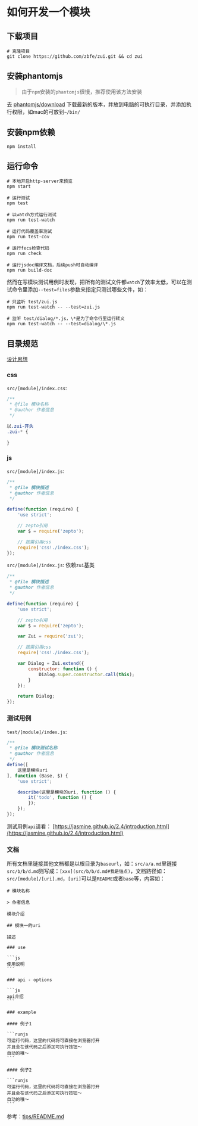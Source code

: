 # 如何开发一个模块

## 下载项目

```shell
# 克隆项目
git clone https://github.com/zbfe/zui.git && cd zui
```

## 安装phantomjs

> 由于`npm`安装的`phantomjs`很慢，推荐使用该方法安装

去 [phantomjs/download](http://phantomjs.org/download.html) 下载最新的版本，并放到电脑的可执行目录，并添加执行权限，如mac的可放到`~/bin/`

## 安装npm依赖

```shell
npm install
```

## 运行命令

```shell
# 本地开启http-server来预览
npm start

# 运行测试
npm test

# 以watch方式运行测试
npm run test-watch

# 运行代码覆盖率测试
npm run test-cov

# 运行fecs检查代码
npm run check

# 运行jsdoc编译文档，后续push时自动编译
npm run build-doc
```

然而在写模块测试用例时发现，把所有的测试文件都`watch`了效率太低，可以在测试命令里添加`--test=files`参数来指定只测试哪些文件，如：

```shell
# 只监听 test/zui.js
npm run test-watch -- --test=zui.js

# 监听 test/dialog/*.js，\*是为了命令行里运行转义
npm run test-watch -- --test=dialog/\*.js
```

## 目录规范

[设计思想](docs/design-idea.md#目录)

### css

`src/[module]/index.css`:

```css
/**
 * @file 模块名称
 * @author 作者信息
 */

以.zui-开头
.zui-* {
    
}
```

### js

`src/[module]/index.js`:

```js
/**
 * @file 模块描述
 * @author 作者信息
 */

define(function (require) {
    'use strict';

    // zepto引用
    var $ = require('zepto');

    // 按需引用css
    require('css!./index.css');
});
```

`src/[module]/index.js`: 依赖`zui`基类

```js
/**
 * @file 模块描述
 * @author 作者信息
 */

define(function (require) {
    'use strict';

    // zepto引用
    var $ = require('zepto');

    var Zui = require('zui');

    // 按需引用css
    require('css!./index.css');

    var Dialog = Zui.extend({
        constructor: function () {
            Dialog.super.constructor.call(this);
        }
    });

    return Dialog;
});
```

### 测试用例

`test/[module]/index.js`:

```js
/**
 * @file 模块测试名称
 * @author 作者信息
 */
define([
    这里是模块uri
], function (Base, $) {
    'use strict';

    describe(这里是模块的uri, function () {
        it('todo', function () {
        });
    });
});
```

测试用例`api`请看： [https://jasmine.github.io/2.4/introduction.html](https://jasmine.github.io/2.4/introduction.html)

### 文档

所有文档里链接其他文档都是以根目录为`baseurl`，如：`src/a/a.md`里链接`src/b/b/d.md`则写成：`[xxx](src/b/b/d.md#我是锚点)`，文档路径如：`src/[module]/[uri].md`，`[uri]`可以是`README`或者`base`等，内容如：

    # 模块名称

    > 作者信息

    模块介绍

    ## 模块一的uri

    描述

    ### use

    ```js
    使用说明
    ```

    ### api - options

    ```js
    api介绍
    ```

    ### example

    #### 例子1

    ```runjs
    可运行代码，这里的代码将可直接在浏览器打开
    并且会在该代码之后添加可执行按钮～
    自动的哦～
    ```

    #### 例子2

    ```runjs
    可运行代码，这里的代码将可直接在浏览器打开
    并且会在该代码之后添加可执行按钮～
    自动的哦～
    ```

参考：[tips/README.md](src/tips/README.md)